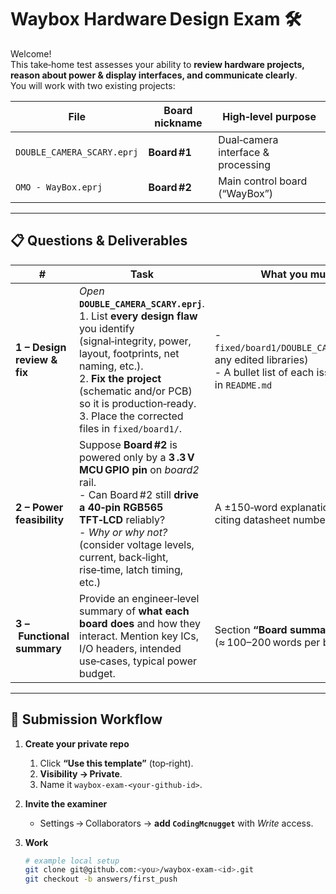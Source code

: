 # Waybox Hardware Design Exam 🛠️

Welcome!  
This take‑home test assesses your ability to **review hardware projects, reason about power & display interfaces, and communicate clearly**.  
You will work with two existing projects:

| File | Board nickname | High‑level purpose |
|------|----------------|--------------------|
| `DOUBLE_CAMERA_SCARY.eprj` | **Board #1** | Dual‑camera interface & processing |
| `OMO ‑ WayBox.eprj`       | **Board #2** | Main control board (“WayBox”) |

---

## 📋 Questions & Deliverables

| # | Task | What you must submit |
|---|------|---------------------|
| **1 – Design review & fix** | *Open* **`DOUBLE_CAMERA_SCARY.eprj`**.<br>1. List **every design flaw** you identify (signal‑integrity, power, layout, footprints, net naming, etc.).<br>2. **Fix the project** (schematic and/or PCB) so it is production‑ready.<br>3. Place the corrected files in `fixed/board1/`. | - `fixed/board1/DOUBLE_CAMERA_SCARY.eprj` (+ any edited libraries)<br>- A bullet list of each issue **before / after** in `README.md` |
| **2 – Power feasibility** | Suppose **Board #2** is powered only by a **3 .3 V MCU GPIO pin** on *board2* rail.<br>- Can Board #2 still **drive a 40‑pin RGB565 TFT‑LCD** reliably?<br>- *Why or why not?* (consider voltage levels, current, back‑light, rise‑time, latch timing, etc.) | A ±150‑word explanation in `README.md`, citing datasheet numbers or equations. |
| **3 – Functional summary** | Provide an engineer‑level summary of **what each board does** and how they interact. Mention key ICs, I/O headers, intended use‑cases, typical power budget. | Section **“Board summaries”** in `README.md` (≈ 100–200 words per board). |

---

## 🚀 Submission Workflow

1. **Create your private repo**  
   1. Click **“Use this template”** (top‑right).  
   2. **Visibility → Private**.  
   3. Name it `waybox‑exam‑<your‑github‑id>`.

2. **Invite the examiner**  
   - Settings → Collaborators → **add `CodingMcnugget`** with *Write* access.

3. **Work**  
   ```bash
   # example local setup
   git clone git@github.com:<you>/waybox-exam-<id>.git
   git checkout -b answers/first_push
